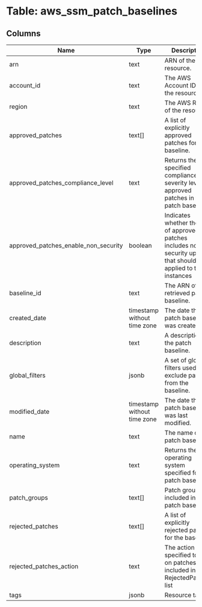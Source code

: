 
# Table: aws_ssm_patch_baselines

## Columns
| Name        | Type           | Description  |
| ------------- | ------------- | -----  |
|arn|text|ARN of the resource.|
|account_id|text|The AWS Account ID of the resource.|
|region|text|The AWS Region of the resource.|
|approved_patches|text[]|A list of explicitly approved patches for the baseline.|
|approved_patches_compliance_level|text|Returns the specified compliance severity level for approved patches in the patch baseline.|
|approved_patches_enable_non_security|boolean|Indicates whether the list of approved patches includes non-security updates that should be applied to the instances|
|baseline_id|text|The ARN of the retrieved patch baseline.|
|created_date|timestamp without time zone|The date the patch baseline was created.|
|description|text|A description of the patch baseline.|
|global_filters|jsonb|A set of global filters used to exclude patches from the baseline.|
|modified_date|timestamp without time zone|The date the patch baseline was last modified.|
|name|text|The name of the patch baseline.|
|operating_system|text|Returns the operating system specified for the patch baseline.|
|patch_groups|text[]|Patch groups included in the patch baseline.|
|rejected_patches|text[]|A list of explicitly rejected patches for the baseline.|
|rejected_patches_action|text|The action specified to take on patches included in the RejectedPatches list|
|tags|jsonb|Resource tags.|
